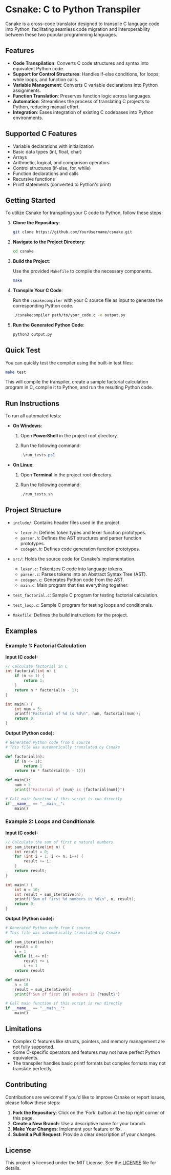 # Csnake: C to Python Transpiler

Csnake is a cross-code translator designed to transpile C language code into Python, facilitating seamless code migration and interoperability between these two popular programming languages.

## Features

- **Code Transpilation**: Converts C code structures and syntax into equivalent Python code.
- **Support for Control Structures**: Handles if-else conditions, for loops, while loops, and function calls.
- **Variable Management**: Converts C variable declarations into Python assignments.
- **Function Translation**: Preserves function logic across languages.
- **Automation**: Streamlines the process of translating C projects to Python, reducing manual effort.
- **Integration**: Eases integration of existing C codebases into Python environments.

## Supported C Features

- Variable declarations with initialization
- Basic data types (int, float, char)
- Arrays
- Arithmetic, logical, and comparison operators
- Control structures (if-else, for, while)
- Function declarations and calls
- Recursive functions
- Printf statements (converted to Python's print)

## Getting Started

To utilize Csnake for transpiling your C code to Python, follow these steps:

1. **Clone the Repository**:

   ```bash
   git clone https://github.com/YourUsername/csnake.git
   ```

2. **Navigate to the Project Directory**:

   ```bash
   cd csnake
   ```

3. **Build the Project**:

   Use the provided `Makefile` to compile the necessary components.

   ```bash
   make
   ```

4. **Transpile Your C Code**:

   Run the `csnakecompiler` with your C source file as input to generate the corresponding Python code.

   ```bash
   ./csnakecompiler path/to/your_code.c -o output.py
   ```

5. **Run the Generated Python Code**:

   ```bash
   python3 output.py
   ```

## Quick Test

You can quickly test the compiler using the built-in test files:

```bash
make test
```

This will compile the transpiler, create a sample factorial calculation program in C, compile it to Python, and run the resulting Python code.

## Run Instructions

To run all automated tests:

* **On Windows**:

  1. Open **PowerShell** in the project root directory.
  2. Run the following command:

     ```powershell
     .\run_tests.ps1
     ```

* **On Linux**:

  1. Open **Terminal** in the project root directory.
  2. Run the following command:

     ```bash
     ./run_tests.sh
     ```

## Project Structure

* `include/`: Contains header files used in the project.

  * `lexer.h`: Defines token types and lexer function prototypes.
  * `parser.h`: Defines the AST structures and parser function prototypes.
  * `codegen.h`: Defines code generation function prototypes.

* `src/`: Holds the source code for Csnake's implementation.

  * `lexer.c`: Tokenizes C code into language tokens.
  * `parser.c`: Parses tokens into an Abstract Syntax Tree (AST).
  * `codegen.c`: Generates Python code from the AST.
  * `main.c`: Main program that ties everything together.

* `test_factorial.c`: Sample C program for testing factorial calculation.

* `test_loop.c`: Sample C program for testing loops and conditionals.

* `Makefile`: Defines the build instructions for the project.

## Examples

### Example 1: Factorial Calculation

**Input (C code):**

```c
// Calculate factorial in C
int factorial(int n) {
    if (n <= 1) {
        return 1;
    }
    return n * factorial(n - 1);
}

int main() {
    int num = 5;
    printf("Factorial of %d is %d\n", num, factorial(num));
    return 0;
}
```

**Output (Python code):**

```python
# Generated Python code from C source
# This file was automatically translated by Csnake

def factorial(n):
    if (n <= 1):
        return 1
    return (n * factorial((n - 1)))

def main():
    num = 5
    print(f"Factorial of {num} is {factorial(num)}")

# Call main function if this script is run directly
if __name__ == "__main__":
    main()
```

### Example 2: Loops and Conditionals

**Input (C code):**

```c
// Calculate the sum of first n natural numbers
int sum_iterative(int n) {
    int result = 0;
    for (int i = 1; i <= n; i++) {
        result += i;
    }
    return result;
}

int main() {
    int n = 10;
    int result = sum_iterative(n);
    printf("Sum of first %d numbers is %d\n", n, result);
    return 0;
}
```

**Output (Python code):**

```python
# Generated Python code from C source
# This file was automatically translated by Csnake

def sum_iterative(n):
    result = 0
    i = 1
    while (i <= n):
        result += i
        i += 1
    return result

def main():
    n = 10
    result = sum_iterative(n)
    print(f"Sum of first {n} numbers is {result}")

# Call main function if this script is run directly
if __name__ == "__main__":
    main()
```

## Limitations

* Complex C features like structs, pointers, and memory management are not fully supported.
* Some C-specific operators and features may not have perfect Python equivalents.
* The transpiler handles basic printf formats but complex formats may not translate perfectly.

## Contributing

Contributions are welcome! If you'd like to improve Csnake or report issues, please follow these steps:

1. **Fork the Repository**: Click on the 'Fork' button at the top right corner of this page.
2. **Create a New Branch**: Use a descriptive name for your branch.
3. **Make Your Changes**: Implement your feature or fix.
4. **Submit a Pull Request**: Provide a clear description of your changes.

## License

This project is licensed under the MIT License. See the [LICENSE](LICENSE) file for details.

```